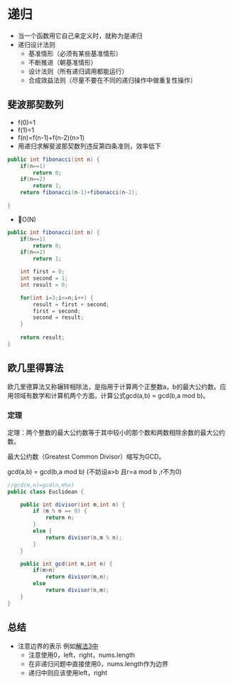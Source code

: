 # 递归
* 当一个函数用它自己来定义时，就称为是递归
* 递归设计法则
    * 基准情形（必须有某些基准情形）
    * 不断推进（朝基准情形）
    * 设计法则（所有递归调用都能运行）
    * 合成效益法则（尽量不要在不同的递归操作中做重复性操作）

## 斐波那契数列
* f(0)=1
* f(1)=1
* f(n)=f(n-1)+f(n-2)(n>1)
* 用递归求解斐波那契数列违反第四条准则，效率低下
```java
public int fibonacci(int n) {
    if(n==1)
        return 0;
    if(n==2)
        return 1;
    return fibonacci(n-1)+fibonacci(n-2);
    
}
```
* O(N)
```java    
public int fibonacci(int n) {
    if(n==1)
        return 0;
    if(n==2)
        return 1;

    int first = 0;
    int second = 1;
    int result = 0;

    for(int i=3;i<=n;i++) {
        result = first + second;
        first = second;
        second = result;
    }
    
    return result;
}
```

## 欧几里得算法
欧几里德算法又称辗转相除法，是指用于计算两个正整数a，b的最大公约数。应用领域有数学和计算机两个方面。计算公式gcd(a,b) = gcd(b,a mod b)。

### 定理
定理：两个整数的最大公约数等于其中较小的那个数和两数相除余数的最大公约数。

最大公约数（Greatest Common Divisor）缩写为GCD。

gcd(a,b) = gcd(b,a mod b) (不妨设a>b 且r=a mod b ,r不为0)
```java
//gcd(m,n)=gcd(n,m%n)
public class Euclidean {

    public int divisor(int m,int n) {
        if (m % n == 0) {
            return n;
        }
        else {
            return divisor(n,m % n);
        }
    }

    public int gcd(int m,int n) {
        if(m>n)
            return divisor(m,n);
        else
            return divisor(n,m);
    }
}
```

## 总结
* 注意边界的表示
例如[解法3中](subarray.md)
    * 注意使用0，left，right，nums.length
    * 在非递归问题中直接使用0，nums.length作为边界
    * 递归中则应该使用left，right